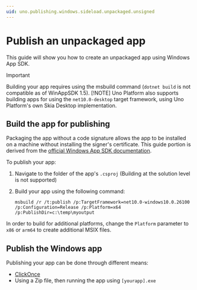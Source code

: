 ```yaml
---
uid: uno.publishing.windows.sideload.unpackaged.unsigned
---
```


# Publish an unpackaged app

This guide will show you how to create an unpackaged app using Windows App SDK.

> [!IMPORTANT]
> Building your app requires using the msbuild command (`dotnet build` is not compatible as of WinAppSDK 1.5).
> [!NOTE]
> Uno Platform also supports building apps for using the `net10.0-desktop` target framework, using Uno Platform's own Skia Desktop implementation.

## Build the app for publishing

Packaging the app without a code signature allows the app to be installed on a machine without installing the signer's certificate. This guide portion is derived from the [official Windows App SDK documentation](https://learn.microsoft.com/en-us/windows/msix/package/unsigned-package).

To publish your app:

1. Navigate to the folder of the app's `.csproj` (Building at the solution level is not supported)
2. Build your app using the following command:

    ```pwsh
    msbuild /r /t:publish /p:TargetFramework=net10.0-windows10.0.26100 /p:Configuration=Release /p:Platform=x64 /p:PublishDir=c:\temp\myoutput
    ```

In order to build for additional platforms, change the `Platform` parameter to `x86` or `arm64` to create additional MSIX files.

## Publish the Windows app

Publishing your app can be done through different means:

- [ClickOnce](https://learn.microsoft.com/visualstudio/deployment/quickstart-deploy-using-clickonce-folder?view=vs-2022)
- Using a Zip file, then running the app using `[yourapp].exe`
